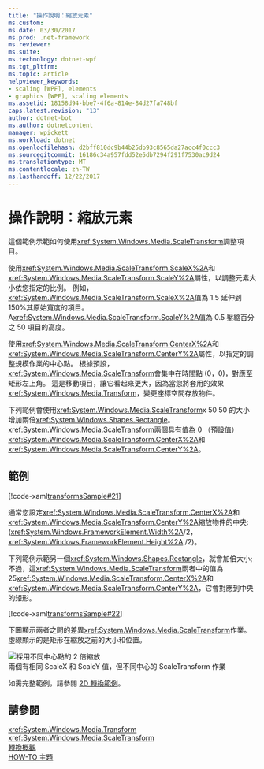 ```yaml
---
title: "操作說明：縮放元素"
ms.custom: 
ms.date: 03/30/2017
ms.prod: .net-framework
ms.reviewer: 
ms.suite: 
ms.technology: dotnet-wpf
ms.tgt_pltfrm: 
ms.topic: article
helpviewer_keywords:
- scaling [WPF], elements
- graphics [WPF], scaling elements
ms.assetid: 18158d94-bbe7-4f6a-814e-84d27fa748bf
caps.latest.revision: "13"
author: dotnet-bot
ms.author: dotnetcontent
manager: wpickett
ms.workload: dotnet
ms.openlocfilehash: d2bff810dc9b44b25db93c8565da27acc4f0ccc3
ms.sourcegitcommit: 16186c34a957fdd52e5db7294f291f7530ac9d24
ms.translationtype: MT
ms.contentlocale: zh-TW
ms.lasthandoff: 12/22/2017
---
```

# <a name="how-to-scale-an-element"></a>操作說明：縮放元素
這個範例示範如何使用<xref:System.Windows.Media.ScaleTransform>調整項目。  
  
 使用<xref:System.Windows.Media.ScaleTransform.ScaleX%2A>和<xref:System.Windows.Media.ScaleTransform.ScaleY%2A>屬性，以調整元素大小依您指定的比例。 例如，<xref:System.Windows.Media.ScaleTransform.ScaleX%2A>值為 1.5 延伸到 150%其原始寬度的項目。 A<xref:System.Windows.Media.ScaleTransform.ScaleY%2A>值為 0.5 壓縮百分之 50 項目的高度。  
  
 使用<xref:System.Windows.Media.ScaleTransform.CenterX%2A>和<xref:System.Windows.Media.ScaleTransform.CenterY%2A>屬性，以指定的調整規模作業的中心點。 根據預設，<xref:System.Windows.Media.ScaleTransform>會集中在時間點 (0，0)，對應至矩形左上角。 這是移動項目，讓它看起來更大，因為當您將套用的效果<xref:System.Windows.Media.Transform>，變更座標空間存放物件。  
  
 下列範例會使用<xref:System.Windows.Media.ScaleTransform>x 50 50 的大小增加兩倍<xref:System.Windows.Shapes.Rectangle>。 <xref:System.Windows.Media.ScaleTransform>兩個具有值為 0 （預設值）<xref:System.Windows.Media.ScaleTransform.CenterX%2A>和<xref:System.Windows.Media.ScaleTransform.CenterY%2A>。  
  
## <a name="example"></a>範例  
 [!code-xaml[transformsSample#21](../../../../samples/snippets/csharp/VS_Snippets_Wpf/transformsSample/CS/ScaleTransformExample.xaml#21)]  
  
 通常您設定<xref:System.Windows.Media.ScaleTransform.CenterX%2A>和<xref:System.Windows.Media.ScaleTransform.CenterY%2A>縮放物件的中央: (<xref:System.Windows.FrameworkElement.Width%2A>/2，  <xref:System.Windows.FrameworkElement.Height%2A> /2)。  
  
 下列範例示範另一個<xref:System.Windows.Shapes.Rectangle>，就會加倍大小; 不過，這<xref:System.Windows.Media.ScaleTransform>兩者中的值為 25<xref:System.Windows.Media.ScaleTransform.CenterX%2A>和<xref:System.Windows.Media.ScaleTransform.CenterY%2A>，它會對應到中央的矩形。  
  
 [!code-xaml[transformsSample#22](../../../../samples/snippets/csharp/VS_Snippets_Wpf/transformsSample/CS/ScaleTransformExample.xaml#22)]  
  
 下圖顯示兩者之間的差異<xref:System.Windows.Media.ScaleTransform>作業。 虛線顯示的是矩形在縮放之前的大小和位置。  
  
 ![採用不同中心點的 2 倍縮放](../../../../docs/framework/wpf/graphics-multimedia/media/wcpsdk-graphicsmm-scalecenter.gif "wcpsdk_graphicsmm_scalecenter")  
兩個有相同 ScaleX 和 ScaleY 值，但不同中心的 ScaleTransform 作業  
  
 如需完整範例，請參閱 [2D 轉換範例](http://go.microsoft.com/fwlink/?LinkID=158252)。  
  
## <a name="see-also"></a>請參閱  
 <xref:System.Windows.Media.Transform>  
 <xref:System.Windows.Media.ScaleTransform>  
 [轉換概觀](../../../../docs/framework/wpf/graphics-multimedia/transforms-overview.md)  
 [HOW-TO 主題](../../../../docs/framework/wpf/graphics-multimedia/transformations-how-to-topics.md)
